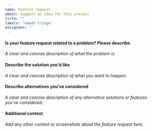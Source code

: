 ```yaml
---
name: Feature request
about: Suggest an idea for this project
title: ""
labels: "needs triage"
assignees: ""
---
```


#### Is your feature request related to a problem? Please describe.

_A clear and concise description of what the problem is._

#### Describe the solution you'd like

_A clear and concise description of what you want to happen._

#### Describe alternatives you've considered

_A clear and concise description of any alternative solutions or features you've
considered._

#### Additional context

_Add any other context or screenshots about the feature request here._
